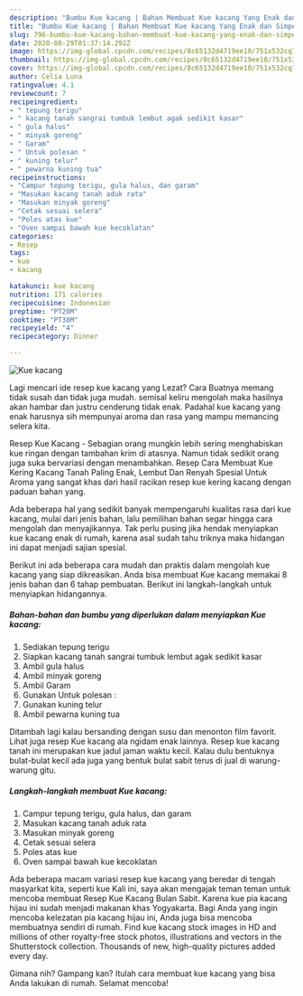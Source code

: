 ```yaml
---
description: "Bumbu Kue kacang | Bahan Membuat Kue kacang Yang Enak dan Simpel"
title: "Bumbu Kue kacang | Bahan Membuat Kue kacang Yang Enak dan Simpel"
slug: 796-bumbu-kue-kacang-bahan-membuat-kue-kacang-yang-enak-dan-simpel
date: 2020-08-29T01:37:14.292Z
image: https://img-global.cpcdn.com/recipes/8c65132d4719ee10/751x532cq70/kue-kacang-foto-resep-utama.jpg
thumbnail: https://img-global.cpcdn.com/recipes/8c65132d4719ee10/751x532cq70/kue-kacang-foto-resep-utama.jpg
cover: https://img-global.cpcdn.com/recipes/8c65132d4719ee10/751x532cq70/kue-kacang-foto-resep-utama.jpg
author: Celia Luna
ratingvalue: 4.1
reviewcount: 7
recipeingredient:
- " tepung terigu"
- " kacang tanah sangrai tumbuk lembut agak sedikit kasar"
- " gula halus"
- " minyak goreng"
- " Garam"
- " Untuk polesan "
- " kuning telur"
- " pewarna kuning tua"
recipeinstructions:
- "Campur tepung terigu, gula halus, dan garam"
- "Masukan kacang tanah aduk rata"
- "Masukan minyak goreng"
- "Cetak sesuai selera"
- "Poles atas kue"
- "Oven sampai bawah kue kecoklatan"
categories:
- Resep
tags:
- kue
- kacang

katakunci: kue kacang 
nutrition: 171 calories
recipecuisine: Indonesian
preptime: "PT20M"
cooktime: "PT38M"
recipeyield: "4"
recipecategory: Dinner

---
```



![Kue kacang](https://img-global.cpcdn.com/recipes/8c65132d4719ee10/751x532cq70/kue-kacang-foto-resep-utama.jpg)

Lagi mencari ide resep kue kacang yang Lezat? Cara Buatnya memang tidak susah dan tidak juga mudah. semisal keliru mengolah maka hasilnya akan hambar dan justru cenderung tidak enak. Padahal kue kacang yang enak harusnya sih mempunyai aroma dan rasa yang mampu memancing selera kita.

Resep Kue Kacang - Sebagian orang mungkin lebih sering menghabiskan kue ringan dengan tambahan krim di atasnya. Namun tidak sedikit orang juga suka bervariasi dengan menambahkan. Resep Cara Membuat Kue Kering Kacang Tanah Paling Enak, Lembut Dan Renyah Spesial Untuk Aroma yang sangat khas dari hasil racikan resep kue kering kacang dengan paduan bahan yang.

Ada beberapa hal yang sedikit banyak mempengaruhi kualitas rasa dari kue kacang, mulai dari jenis bahan, lalu pemilihan bahan segar hingga cara mengolah dan menyajikannya. Tak perlu pusing jika hendak menyiapkan kue kacang enak di rumah, karena asal sudah tahu triknya maka hidangan ini dapat menjadi sajian spesial.


Berikut ini ada beberapa cara mudah dan praktis dalam mengolah kue kacang yang siap dikreasikan. Anda bisa membuat Kue kacang memakai 8 jenis bahan dan 6 tahap pembuatan. Berikut ini langkah-langkah untuk menyiapkan hidangannya.

<!--inarticleads1-->

##### Bahan-bahan dan bumbu yang diperlukan dalam menyiapkan Kue kacang:

1. Sediakan  tepung terigu
1. Siapkan  kacang tanah sangrai tumbuk lembut agak sedikit kasar
1. Ambil  gula halus
1. Ambil  minyak goreng
1. Ambil  Garam
1. Gunakan  Untuk polesan :
1. Gunakan  kuning telur
1. Ambil  pewarna kuning tua


Ditambah lagi kalau bersanding dengan susu dan menonton film favorit. Lihat juga resep Kue kacang ala ngidam enak lainnya. Resep kue kacang tanah ini merupakan kue jadul jaman waktu kecil. Kalau dulu bentuknya bulat-bulat kecil ada juga yang bentuk bulat sabit terus di jual di warung-warung gitu. 

<!--inarticleads2-->

##### Langkah-langkah membuat Kue kacang:

1. Campur tepung terigu, gula halus, dan garam
1. Masukan kacang tanah aduk rata
1. Masukan minyak goreng
1. Cetak sesuai selera
1. Poles atas kue
1. Oven sampai bawah kue kecoklatan


Ada beberapa macam variasi resep kue kacang yang beredar di tengah masyarkat kita, seperti kue Kali ini, saya akan mengajak teman teman untuk mencoba membuat Resep Kue Kacang Bulan Sabit. Karena kue pia kacang hijau ini sudah menjadi makanan khas Yogyakarta. Bagi Anda yang ingin mencoba kelezatan pia kacang hijau ini, Anda juga bisa mencoba membuatnya sendiri di rumah. Find kue kacang stock images in HD and millions of other royalty-free stock photos, illustrations and vectors in the Shutterstock collection. Thousands of new, high-quality pictures added every day. 

Gimana nih? Gampang kan? Itulah cara membuat kue kacang yang bisa Anda lakukan di rumah. Selamat mencoba!
